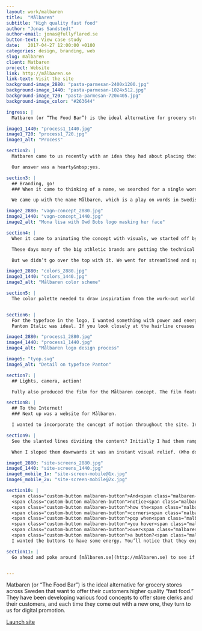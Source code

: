 ```yaml
---
layout: work/malbaren
title:  "Målbaren"
subtitle: "High quality fast food"
author: "Jonas Sandstedt"
author-email: jonas@fullyflared.se
button-text: View case study
date:   2017-04-27 12:00:00 +0100
categories: design, branding, web
slug: malbaren
client: Matbaren
project: Website
link: http://målbaren.se
link-text: Visit the site
background-image_2880: "pasta-parmesan-2400x1200.jpg"
background-image_1440: "pasta-parmesan-1024x512.jpg"
background-image_720: "pasta-parmesan-720x405.jpg"
background-image_color: "#263644"

ingress: |
  Matbaren (or “The Food Bar”) is the ideal alternative for grocery stores across Sweden that want to offer their customers higher quality “fast food.” They have been developing various food concepts to offer store clerks and their customers, and each time they come out with a new one, they turn to us for digital promotion. 

image1_1440: "process1_1440.jpg"
image1_720: "process1_720.jpg"
image1_alt: "Process"

section2: |
  Matbaren came to us recently with an idea they had about placing their food carts in gyms and stocking them with various healthy foods suited to fitness and nutrition goals. This time they asked if we could do more than just a website, but rather create an entire brand concept for this food-in-gyms idea, from coming up with a name and tagline to devising its graphic toolkit to handling social media. 

  Our answer was a hearty&nbsp;yes. 

section3: |
  ## Branding, go!
  ### When it came to thinking of a name, we searched for a single word that would combine the values of both exercise and food. It needed to be memorable and show a kinship with Matbaren’s other concepts.

  We came up with the name Målbaren, which is a play on words in Swedish, as mål means both “meal” and “goal.” The tagline, “för målmedvetna människor” means both “for determined people” and “for food conscious people.” 

image2_2880: "vagn-concept_2880.jpg"
image2_1440: "vagn-concept_1440.jpg"
image2_alt: "Mona lisa with Owd Bobs logo masking her face"

section4: |
  When it came to animating the concept with visuals, we started off by thinking about the food cart as a design element in the space around it. It needed to be a natural part of its athletic environment, yet still make a graphic impact.

  These days many of the big athletic brands are putting the technical aspects of their products front and center, which lends itself to a futuristic, fast-paced feel. We thought it would be interesting to apply this approach to a food concept. So we did.

  But we didn’t go over the top with it. We went for streamlined and sporty with subtle details. 

image3_2880: "colors_2880.jpg"
image3_1440: "colors_1440.jpg"
image3_alt: "Målbaren color scheme"

section5: |
  The color palette needed to draw inspiration from the work-out world as well as look good on the web next to food images (we weren’t feeling neon, for example). I settled on this green as a primary color, as it has an energizing blue tone to it. 


section6: |
  For the typeface in the logo, I wanted something with power and energy in it, and with an anatomical feel if I could find it. I decided quite quickly it should be in italic, which gives the impression of forward-moving speed. And in bold too, for all the obvious reasons. 
  Panton Italic was ideal. If you look closely at the hairline creases in the M, A, and N it looks somewhat like flexed muscles. 

image4_2880: "process1_2880.jpg"
image4_1440: "process1_1440.jpg"
image4_alt: "Målbaren logo design process"

image5: "tyop.svg"
image5_alt: "Detail on typeface Panton"

section7: |
  ## Lights, camera, action!

  Fully also produced the film for the Målbaren concept. The film features Sweden’s beloved Olympic athlete Sanna Kallur as well as renowned chef Gustav Tradgårdh. Each in their natural habitats of course (training grounds and the kitchen, respectively). The visual fusion of athleticism and the culinary arts underscored the message of Målbaren perfectly: nutritious, delicious food and fitness goals are made for each other.

section8: |
  ## To the Internet!
  ### Next up was a website for Målbaren.

  I wanted to incorporate the concept of motion throughout the site. In subtle ways, though. Even in symbolic, non-moving ways. 

section9: |
  See the slanted lines dividing the content? Initially I had them ramping up from left to right, like the incline you’d face on a good workout. But it actually ended up being visually exhausting to look at. It triggered the sensation of an uphill trudge. 

  When I sloped them downwards it was an instant visual relief. (Who doesn’t love the downhill?) It also fit better with the idea that Målbaren’s food is quick and easy.

image6_2880: "site-screens_2880.jpg"
image6_1440: "site-screens_1440.jpg"
image6_mobile_1x: "site-screen-mobile@1x.jpg"
image6_mobile_2x: "site-screen-mobile@2x.jpg"

section10: |
  <span class="custom-button malbaren-button">And<span class="malbaren-button__decoration"></span><span class="malbaren-button__decoration"></span><span class="malbaren-button__decoration"></span><span class="malbaren-button__decoration"></span></span>
  <span class="custom-button malbaren-button">notice<span class="malbaren-button__decoration"></span><span class="malbaren-button__decoration"></span><span class="malbaren-button__decoration"></span><span class="malbaren-button__decoration"></span></span>
  <span class="custom-button malbaren-button">how the<span class="malbaren-button__decoration"></span><span class="malbaren-button__decoration"></span><span class="malbaren-button__decoration"></span><span class="malbaren-button__decoration"></span></span>
  <span class="custom-button malbaren-button">corners<span class="malbaren-button__decoration"></span><span class="malbaren-button__decoration"></span><span class="malbaren-button__decoration"></span><span class="malbaren-button__decoration"></span></span>
  <span class="custom-button malbaren-button">pop when<span class="malbaren-button__decoration"></span><span class="malbaren-button__decoration"></span><span class="malbaren-button__decoration"></span><span class="malbaren-button__decoration"></span></span>
  <span class="custom-button malbaren-button">you hover<span class="malbaren-button__decoration"></span><span class="malbaren-button__decoration"></span><span class="malbaren-button__decoration"></span><span class="malbaren-button__decoration"></span></span>
  <span class="custom-button malbaren-button">over<span class="malbaren-button__decoration"></span><span class="malbaren-button__decoration"></span><span class="malbaren-button__decoration"></span><span class="malbaren-button__decoration"></span></span>
  <span class="custom-button malbaren-button">a button?<span class="malbaren-button__decoration"></span><span class="malbaren-button__decoration"></span><span class="malbaren-button__decoration"></span><span class="malbaren-button__decoration"></span></span><br>
  I wanted the buttons to have some energy. You’ll notice that they expand with a bit of a reverberating bounce at the end. It’s hardly noticeable but it makes a significant difference. It’s like a little punch.

section11: |
  Go ahead and poke around [målbaren.se](http://målbaren.se) to see if you can spot more. If subtle animations are your thing, I’m frequently experimenting on [CodePen](http://codepen.io/sandstedt). Come hang!


---
```


Matbaren (or “The Food Bar”) is the ideal alternative for grocery stores across Sweden that want to offer their customers higher quality “fast food.” They have been developing various food concepts to offer store clerks and their customers, and each time they come out with a new one, they turn to us for digital promotion.

[Launch site][case-link]

[case-link]: http://fullystudios.se

